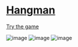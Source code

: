 # [Hangman](https://szludora.github.io/hangman/)

[Try the game](https://szludora.github.io/hangman/)

![image](https://github.com/user-attachments/assets/d07af0d7-55b4-4afd-8830-d5a4ae186431)
![image](https://github.com/user-attachments/assets/a9a11778-7e2d-4c0f-8ccd-94a8973c38a4)
![image](https://github.com/user-attachments/assets/32e828dd-d0dc-4611-ab07-eef000468574)
